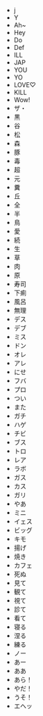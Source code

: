 * j
* Y
* Ah~
* Hey
* Do
* Def
* ILL
* JAP
* YOU
* YO
* LOVE♡
* KILL
* Wow!
* ザ・
* 黒
* 谷
* 松
* 森
* 豚
* 毒
* 超
* 元
* 糞
* 丘
* 全
* 半
* 鳥
* 愛
* 続
* 生
* 草
* 肉
* 原
* 寿司
* 下痢
* 風呂
* 無理
* デス
* デブ
* ミス
* ドン
* オレ
* アレ
* にせ
* フバ
* プロ
* つい
* また
* ガチ
* ハゲ
* チビ
* ブス
* トロ
* レア
* ラボ
* ガス
* カス
* ガリ
* やあ
* ミニ
* イェス
* ビッグ
* キモ
* 揚げ
* 焼き
* カフェ
* 死ぬ
* 見て
* 観て
* 視て
* 診て
* 看て
* 寝る
* 涅る
* 練る
* ノー
* あー
* ああ
* あら！
* やだ！
* うそ！
* エヘッ


